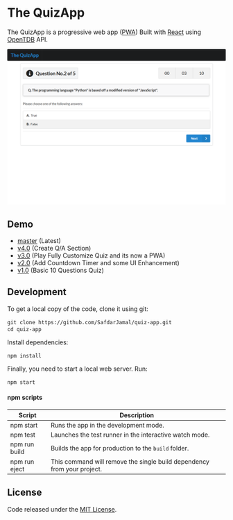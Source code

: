 # The QuizApp

The QuizApp is a progressive web app ([PWA](https://developers.google.com/web/progressive-web-apps)) Built with [React](https://reactjs.org) using [OpenTDB](https://opentdb.com) API.

<p align="center">
  <img src="./screenshot.png" alt='QuizApp in Action'>
</p>

## Demo

- [master](https://safdarjamal.github.io/quiz-app) (Latest)
- [v4.0](https://quizapp-v4.surge.sh) (Create Q/A Section)
- [v3.0](https://quizapp-v3.surge.sh) (Play Fully Customize Quiz and its now a PWA)
- [v2.0](https://quizapp-v2.surge.sh) (Add Countdown Timer and some UI Enhancement)
- [v1.0](https://quizapp-v1.surge.sh) (Basic 10 Questions Quiz)

## Development

To get a local copy of the code, clone it using git:

```
git clone https://github.com/SafdarJamal/quiz-app.git
cd quiz-app
```

Install dependencies:

```
npm install
```

Finally, you need to start a local web server. Run:

```
npm start
```

#### npm scripts

| Script        | Description                                                             |
| ------------- | ----------------------------------------------------------------------- |
| npm start     | Runs the app in the development mode.                                   |
| npm test      | Launches the test runner in the interactive watch mode.                 |
| npm run build | Builds the app for production to the `build` folder.                    |
| npm run eject | This command will remove the single build dependency from your project. |

## License

Code released under the [MIT License](https://github.com/SafdarJamal/quiz-app/blob/master/LICENSE).
